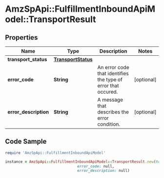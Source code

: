 # AmzSpApi::FulfillmentInboundApiModel::TransportResult

## Properties

Name | Type | Description | Notes
------------ | ------------- | ------------- | -------------
**transport_status** | [**TransportStatus**](TransportStatus.md) |  | 
**error_code** | **String** | An error code that identifies the type of error that occured. | [optional] 
**error_description** | **String** | A message that describes the error condition. | [optional] 

## Code Sample

```ruby
require 'AmzSpApi::FulfillmentInboundApiModel'

instance = AmzSpApi::FulfillmentInboundApiModel::TransportResult.new(transport_status: null,
                                 error_code: null,
                                 error_description: null)
```


